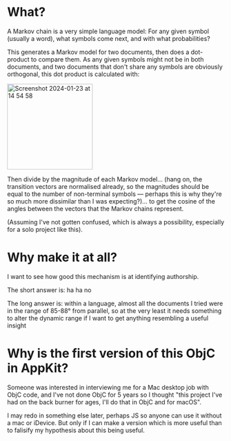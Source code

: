 # What?

A Markov chain is a very simple language model: For any given symbol (usually a word), what symbols come next, and with what probabilities?

This generates a Markov model for two documents, then does a dot-product to compare them. As any given symbols might not be in both documents, and two documents that don't share any symbols are obviously orthogonal, this dot product is calculated with:

<img width="198" alt="Screenshot 2024-01-23 at 14 54 58" src="https://github.com/BenWheatley/MarkovChain-Dot-Product-comparitor/assets/12123132/5037257e-8d43-45b6-9b79-4a11796259a4">

Then divide by the magnitude of each Markov model… (hang on, the transition vectors are normalised already, so the magnitudes should be equal to the number of non-terminal symbols — perhaps this is why they're so much more dissimilar than I was expecting?)… to get the cosine of the angles between the vectors that the Markov chains represent.

(Assuming I've not gotten confused, which is always a possibility, especially for a solo project like this).

# Why make it at all?

I want to see how good this mechanism is at identifying authorship.

The short answer is: ha ha no

The long answer is: within a language, almost all the documents I tried were in the range of 85-88° from parallel, so at the very least it needs something to alter the dynamic range if I want to get anything resembling a useful insight

# Why is the first version of this ObjC in AppKit?

Someone was interested in interviewing me for a Mac desktop job with ObjC code, and I've not done ObjC for 5 years so I thought "this project I've had on the back burner for ages, I'll do that in ObjC and for macOS".

I may redo in something else later, perhaps JS so anyone can use it without a mac or iDevice. But only if I can make a version which is more useful than to falisify my hypothesis about this being useful.

